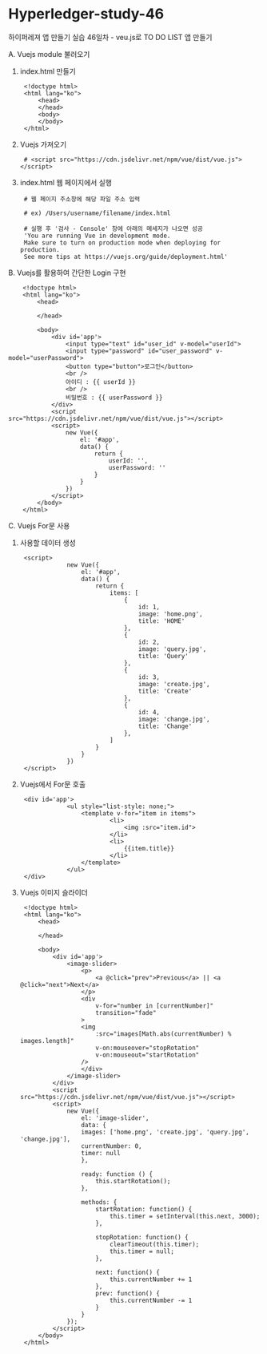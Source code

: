 # Hyperledger-study-46

하이퍼레져 앱 만들기 실습 46일차 - veu.js로 TO DO LIST 앱 만들기

A. Vuejs module 불러오기

1. index.html 만들기

        <!doctype html>
        <html lang="ko">
            <head>
            </head>
            <body>
            </body>
        </html>

2. Vuejs 가져오기

        # <script src="https://cdn.jsdelivr.net/npm/vue/dist/vue.js"></script>

3. index.html 웹 페이지에서 실행

        # 웹 페이지 주소창에 해당 파일 주소 입력

        # ex) /Users/username/filename/index.html

        # 실행 후 '검사 - Console' 창에 아래의 메세지가 나오면 성공
        'You are running Vue in development mode.
        Make sure to turn on production mode when deploying for production.
        See more tips at https://vuejs.org/guide/deployment.html'


B. Vuejs를 활용하여 간단한 Login 구현

        <!doctype html>
        <html lang="ko">
            <head>

            </head>

            <body>
                <div id='app'>
                    <input type="text" id="user_id" v-model="userId">
                    <input type="password" id="user_password" v-model="userPassword">
                    <button type="button">로그인</button>
                    <br />
                    아이디 : {{ userId }}
                    <br />
                    비밀번호 : {{ userPassword }}
                </div>
                <script src="https://cdn.jsdelivr.net/npm/vue/dist/vue.js"></script>
                <script>
                    new Vue({
                        el: '#app',
                        data() {
                            return {
                                userId: '',
                                userPassword: ''
                            }
                        }
                    })
                </script>
            </body>
        </html>

C. Vuejs For문 사용

1. 사용할 데이터 생성

        <script>
                    new Vue({
                        el: '#app',
                        data() {
                            return {
                                items: [
                                    {
                                        id: 1,
                                        image: 'home.png',
                                        title: 'HOME'
                                    },
                                    {
                                        id: 2,
                                        image: 'query.jpg',
                                        title: 'Query'
                                    },
                                    {
                                        id: 3,
                                        image: 'create.jpg',
                                        title: 'Create'
                                    },
                                    {
                                        id: 4,
                                        image: 'change.jpg',
                                        title: 'Change'
                                    },
                                ]
                            }
                        }
                    })
        </script>

2. Vuejs에서 For문 호출

        <div id='app'>
                    <ul style="list-style: none;">
                        <template v-for="item in items">
                                <li>
                                    <img :src="item.id">
                                </li>
                                <li>
                                    {{item.title}}
                                </li>
                        </template>
                    </ul>
        </div>

3. Vuejs 이미지 슬라이더

        <!doctype html>
        <html lang="ko">
            <head>

            </head>

            <body>
                <div id='app'>
                    <image-slider>
                        <p>
                            <a @click="prev">Previous</a> || <a @click="next">Next</a>
                        </p>
                        <div
                            v-for="number in [currentNumber]"
                            transition="fade"
                        > 
                        <img
                            :src="images[Math.abs(currentNumber) % images.length]"
                            v-on:mouseover="stopRotation"
                            v-on:mouseout="startRotation"
                        />
                        </div>
                    </image-slider>
                </div>
                <script src="https://cdn.jsdelivr.net/npm/vue/dist/vue.js"></script>
                <script>
                    new Vue({
                        el: 'image-slider',
                        data: {
                        images: ['home.png', 'create.jpg', 'query.jpg', 'change.jpg'],
                        currentNumber: 0,
                        timer: null
                        },

                        ready: function () {
                            this.startRotation();
                        },

                        methods: {
                            startRotation: function() {
                                this.timer = setInterval(this.next, 3000);
                            },

                            stopRotation: function() {
                                clearTimeout(this.timer);
                                this.timer = null;
                            },

                            next: function() {
                                this.currentNumber += 1
                            },
                            prev: function() {
                                this.currentNumber -= 1
                            }
                        }
                    });
                </script>
            </body>
        </html>
